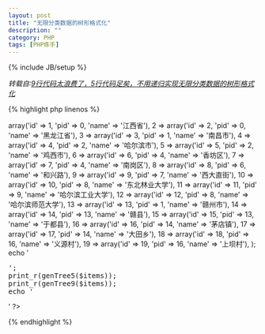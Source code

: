 ```yaml
---
layout: post
title: "无限分类数据的树形格式化"
description: ""
category: PHP
tags: [PHP练手]
---
```

{% include JB/setup %}

*转载自:[9行代码太浪费了，5行代码足矣，不用递归实现无限分类数据的树形格式化](http://www.oschina.net/code/snippet_173183_11767)*

<!--more-->
{% highlight php linenos %}
<meta charset="utf-8">
<?php

/**
 * 此方法由@Tonton 提供
 * http://my.oschina.net/u/918697
 * @date 2012-12-12 
 */
function genTree5($items) { 
    foreach ($items as $item) 
        $items[$item['pid']]['son'][$item['id']] = &$items[$item['id']]; 
    return isset($items[0]['son']) ? $items[0]['son'] : array(); 
} 

/**
 * 将数据格式化成树形结构
 * @author Xuefen.Tong
 * @param array $items
 * @return array 
 */
function genTree9($items) {
    $tree = array(); //格式化好的树
    foreach ($items as $item)
        if (isset($items[$item['pid']]))
            $items[$item['pid']]['son'][] = &$items[$item['id']];
        else
            $tree[] = &$items[$item['id']];
    return $tree;
}

$items = array(
    1 => array('id' => 1, 'pid' => 0, 'name' => '江西省'),
    2 => array('id' => 2, 'pid' => 0, 'name' => '黑龙江省'),
    3 => array('id' => 3, 'pid' => 1, 'name' => '南昌市'),
    4 => array('id' => 4, 'pid' => 2, 'name' => '哈尔滨市'),
    5 => array('id' => 5, 'pid' => 2, 'name' => '鸡西市'),
    6 => array('id' => 6, 'pid' => 4, 'name' => '香坊区'),
    7 => array('id' => 7, 'pid' => 4, 'name' => '南岗区'),
    8 => array('id' => 8, 'pid' => 6, 'name' => '和兴路'),
    9 => array('id' => 9, 'pid' => 7, 'name' => '西大直街'),
    10 => array('id' => 10, 'pid' => 8, 'name' => '东北林业大学'),
    11 => array('id' => 11, 'pid' => 9, 'name' => '哈尔滨工业大学'),
    12 => array('id' => 12, 'pid' => 8, 'name' => '哈尔滨师范大学'),
    13 => array('id' => 13, 'pid' => 1, 'name' => '赣州市'),
    14 => array('id' => 14, 'pid' => 13, 'name' => '赣县'),
    15 => array('id' => 15, 'pid' => 13, 'name' => '于都县'),
    16 => array('id' => 16, 'pid' => 14, 'name' => '茅店镇'),
    17 => array('id' => 17, 'pid' => 14, 'name' => '大田乡'),
    18 => array('id' => 18, 'pid' => 16, 'name' => '义源村'),
    19 => array('id' => 19, 'pid' => 16, 'name' => '上坝村'),
);
echo '<pre>';
print_r(genTree5($items));
print_r(genTree9($items));
echo '</pre>'
?>
{% endhighlight %}